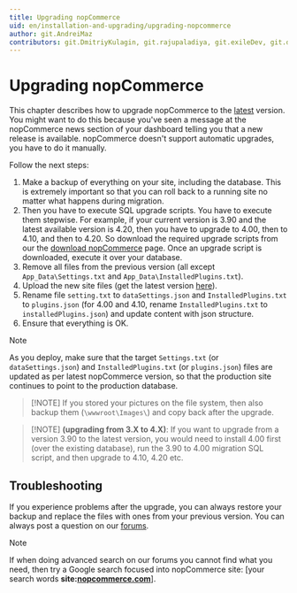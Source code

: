 ```yaml
---
title: Upgrading nopCommerce
uid: en/installation-and-upgrading/upgrading-nopcommerce
author: git.AndreiMaz
contributors: git.DmitriyKulagin, git.rajupaladiya, git.exileDev, git.dunaenko
---
```


# Upgrading nopCommerce

This chapter describes how to upgrade nopCommerce to the [latest](https://www.nopcommerce.com/download-nopcommerce) version. You might want to do this because you've seen a message at the nopCommerce news section of your dashboard telling you that a new release is available. nopCommerce doesn't support automatic upgrades, you have to do it manually.

Follow the next steps:

1. Make a backup of everything on your site, including the database. This is extremely important so that you can roll back to a running site no matter what happens during migration.
1. Then you have to execute SQL upgrade scripts. You have to execute them stepwise. For example, if your current version is 3.90 and the latest available version is 4.20, then you have to upgrade to 4.00, then to 4.10, and then to 4.20. So download the required upgrade scripts from our the [download nopCommerce](https://www.nopcommerce.com/download-nopcommerce) page. Once an upgrade script is downloaded, execute it over your database.
1. Remove all files from the previous version (all except `App_Data\Settings.txt` and `App_Data\InstalledPlugins.txt`).
1. Upload the new site files (get the latest version [here](https://www.nopcommerce.com/download-nopcommerce)).
1. Rename file `setting.txt` to `dataSettings.json` and `InstalledPlugins.txt` to `plugins.json` (for 4.00 and 4.10, rename `InstalledPlugins.txt` to `installedPlugins.json`) and update content with json structure.
1. Ensure that everything is OK.

> [!NOTE]
> 
> As you deploy, make sure that the target `Settings.txt` (or `dataSettings.json`) and `InstalledPlugins.txt` (or `plugins.json`) files are updated as per latest nopCommerce version, so that the production site continues to point to the production database.

> [!NOTE] If you stored your pictures on the file system, then also backup them (`\wwwroot\Images\`) and copy back after the upgrade.

> [!NOTE] **(upgrading from 3.X to 4.X)**: If you want to upgrade from a version 3.90 to the latest version, you would need to install 4.00 first (over the existing database), run the 3.90 to 4.00 migration SQL script, and then upgrade to 4.10, 4.20 etc.

## Troubleshooting

If you experience problems after the upgrade, you can always restore your backup and replace the files with ones from your previous version. You can always post a question on our [forums](https://www.nopcommerce.com/boards/).

> [!Note]
> 
> If when doing advanced search on our forums you cannot find what you need, then try a Google search focused into nopCommerce site: [your search words **site:[nopcommerce.com](https://www.nopcommerce.com/ "nopcommerce.com")**].
